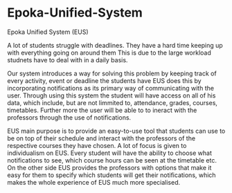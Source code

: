 # Epoka-Unified-System
Epoka Unified System (EUS)

A lot of students struggle with deadlines. They have a hard time keeping up with everything going on around them
This is due to the large workload studnets have to deal with in a daily basis.

Our system introduces a way for solving this problem by keeping track of every activity, event or deadline the students have
EUS does this by incorporating notifications as its primary way of communicating with the user. Through using this system the student
will have access on all of his data, which include, but are not limmited to, attendance, grades, courses, timetables. Further more the user will be able to to ineract with the professors through the use of notifications. 

EUS main purpose is to provide an easy-to-use tool that students can use to be on top of their schedule and interact with the professors of the respective courses they have chosen. A lot of focus is given to individualism on EUS. Every student will have the ability to choose what notifications to see, which course hours can be seen at the timetable etc. On the other side EUS provides the professors with options that make it easy for them to specify which students will get their notifications, which makes the whole experience of EUS much more specialised.

